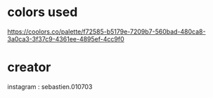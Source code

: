 # colors used

https://coolors.co/palette/f72585-b5179e-7209b7-560bad-480ca8-3a0ca3-3f37c9-4361ee-4895ef-4cc9f0

# creator
instagram : sebastien.010703